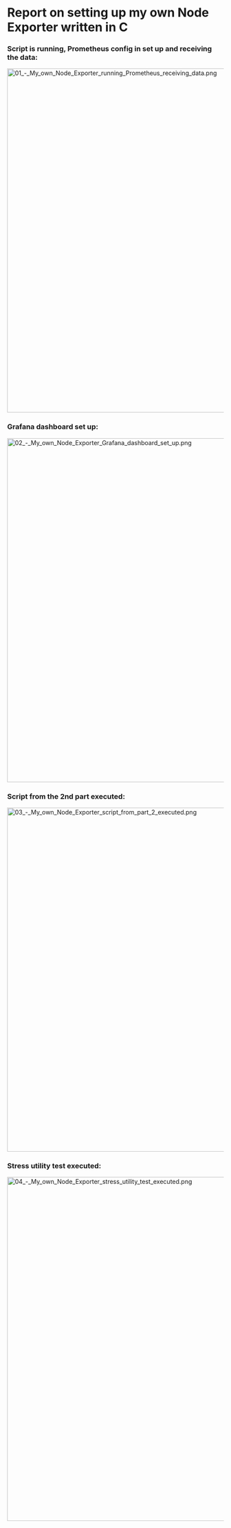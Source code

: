 # Report on setting up my own Node Exporter written in C

### Script is running, Prometheus config in set up and receiving the data:

<img src="https://github.com/finchren/School21_main_education/blob/main/linux_monitoring_v2/src/screenshots/01_-_My_own_Node_Exporter_running_Prometheus_receiving_data.png" alt="01_-_My_own_Node_Exporter_running_Prometheus_receiving_data.png" width="800"/>

### Grafana dashboard set up:

<img src="https://github.com/finchren/School21_main_education/blob/main/linux_monitoring_v2/src/screenshots/02_-_My_own_Node_Exporter_Grafana_dashboard_set_up.png" alt="02_-_My_own_Node_Exporter_Grafana_dashboard_set_up.png" width="800"/>

### Script from the 2nd part executed:

<img src="https://github.com/finchren/School21_main_education/blob/main/linux_monitoring_v2/src/screenshots/03_-_My_own_Node_Exporter_script_from_part_2_executed.png" alt="03_-_My_own_Node_Exporter_script_from_part_2_executed.png" width="800"/>

### Stress utility test executed:

<img src="https://github.com/finchren/School21_main_education/blob/main/linux_monitoring_v2/src/screenshots/04_-_My_own_Node_Exporter_stress_utility_test_executed.png" alt="04_-_My_own_Node_Exporter_stress_utility_test_executed.png" width="800"/>
